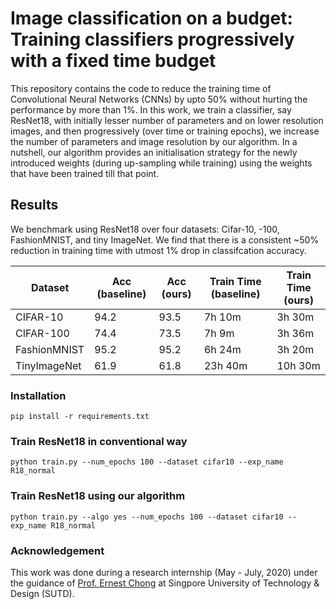 # Image classification on a budget: Training classifiers progressively with a fixed time budget

This repository contains the code to reduce the training time of Convolutional Neural Networks (CNNs) by upto 50% without hurting the performance by more than 1%. In this work, we train a classifier, say ResNet18, with initially lesser number of parameters and on lower resolution images, and then progressively (over time or training epochs), we increase the number of parameters and image resolution by our algorithm. In a nutshell, our algorithm provides an initialisation strategy for the newly introduced weights (during up-sampling while training) using the weights that have been trained till that point.

## Results
We benchmark using ResNet18 over four datasets: Cifar-10, -100, FashionMNIST, and tiny ImageNet. We find that there is a consistent \~50% reduction in training time with utmost 1% drop in classifcation accuracy.

| Dataset      | Acc (baseline) | Acc (ours) | Train Time (baseline) | Train Time (ours) |
|--------------|----------------|------------|-----------------------|-------------------|
| CIFAR-10     | 94.2           | 93.5       | 7h 10m                | 3h 30m            |
| CIFAR-100    | 74.4           | 73.5       | 7h 9m                 | 3h 36m            |
| FashionMNIST | 95.2           | 95.2       | 6h 24m                | 3h 20m            |
| TinyImageNet | 61.9           | 61.8       | 23h 40m               | 10h 30m           |

### Installation
```
pip install -r requirements.txt
```

### Train ResNet18 in conventional way
```
python train.py --num_epochs 100 --dataset cifar10 --exp_name R18_normal
```


### Train ResNet18 using our algorithm
```
python train.py --algo yes --num_epochs 100 --dataset cifar10 --exp_name R18_normal
```

### Acknowledgement
This work was done during a research internship (May - July, 2020) under the guidance of [Prof. Ernest Chong](https://people.sutd.edu.sg/~ernest_chong/) at Singpore University of Technology & Design (SUTD).
